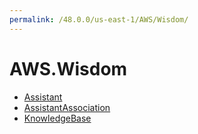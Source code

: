 ```yaml
---
permalink: /48.0.0/us-east-1/AWS/Wisdom/
---
```


# AWS.Wisdom



* [Assistant](Assistant.md)
* [AssistantAssociation](AssistantAssociation.md)
* [KnowledgeBase](KnowledgeBase.md)